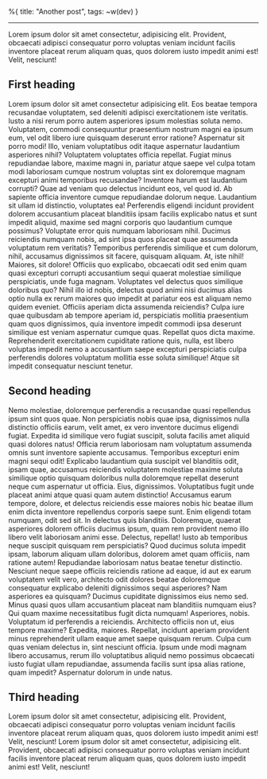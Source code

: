 %{
title: "Another post",
tags: ~w(dev)
}

---

Lorem ipsum dolor sit amet consectetur, adipisicing elit. Provident, obcaecati adipisci consequatur porro voluptas veniam incidunt facilis inventore placeat rerum aliquam quas, quos dolorem iusto impedit animi est! Velit, nesciunt!

## First heading

Lorem ipsum dolor sit amet consectetur adipisicing elit. Eos beatae tempora recusandae voluptatem, sed deleniti adipisci exercitationem iste veritatis. Iusto a nisi rerum porro autem asperiores ipsum molestias soluta nemo.
Voluptatem, commodi consequuntur praesentium nostrum magni ea ipsum eum, vel odit libero iure quisquam deserunt error ratione? Aspernatur sit porro modi! Illo, veniam voluptatibus odit itaque aspernatur laudantium asperiores nihil?
Voluptatem voluptates officia repellat. Fugiat minus repudiandae labore, maxime magni in, pariatur atque saepe vel culpa totam modi laboriosam cumque nostrum voluptas sint ex doloremque magnam excepturi animi temporibus recusandae?
Inventore harum est laudantium corrupti? Quae ad veniam quo delectus incidunt eos, vel quod id. Ab sapiente officia inventore cumque repudiandae dolorum neque. Laudantium sit ullam id distinctio, voluptates ea!
Perferendis eligendi incidunt provident dolorem accusantium placeat blanditiis ipsam facilis explicabo natus et sunt impedit aliquid, maxime sed magni corporis quo laudantium cumque possimus? Voluptate error quis numquam laboriosam nihil.
Ducimus reiciendis numquam nobis, ad sint ipsa quos placeat quae assumenda voluptatum rem veritatis? Temporibus perferendis similique et cum dolorum, nihil, accusamus dignissimos sit facere, quisquam aliquam. At, iste nihil!
Maiores, sit dolore! Officiis quo explicabo, obcaecati odit sed enim quam quasi excepturi corrupti accusantium sequi quaerat molestiae similique perspiciatis, unde fuga magnam. Voluptates vel delectus quos similique doloribus quo?
Nihil illo id nobis, delectus quod animi nisi ducimus alias optio nulla ex rerum maiores quo impedit at pariatur eos est aliquam nemo quidem eveniet. Officiis aperiam dicta assumenda reiciendis?
Culpa iure quae quibusdam ab tempore aperiam id, perspiciatis mollitia praesentium quam quos dignissimos, quia inventore impedit commodi ipsa deserunt similique est veniam aspernatur cumque quas. Repellat quos dicta maxime.
Reprehenderit exercitationem cupiditate ratione quis, nulla, est libero voluptas impedit nemo a accusantium saepe excepturi perspiciatis culpa perferendis dolores voluptatum mollitia esse soluta similique! Atque sit impedit consequatur nesciunt tenetur.

## Second heading

Nemo molestiae, doloremque perferendis a recusandae quasi repellendus ipsum sint quos quae. Non perspiciatis nobis quae ipsa, dignissimos nulla distinctio officiis earum, velit amet, ex vero inventore ducimus eligendi fugiat.
Expedita id similique vero fugiat suscipit, soluta facilis amet aliquid quasi dolores natus! Officia rerum laboriosam nam voluptatum assumenda omnis sunt inventore sapiente accusamus. Temporibus excepturi enim magni sequi odit!
Explicabo laudantium quia suscipit vel blanditiis odit, ipsam quae, accusamus reiciendis voluptatem molestiae maxime soluta similique optio quisquam doloribus nulla doloremque repellat deserunt neque cum aspernatur ut officia. Eius, dignissimos.
Voluptatibus fugit unde placeat animi atque quasi quam autem distinctio! Accusamus earum tempore, dolore, et delectus reiciendis esse maiores nobis hic beatae illum enim dicta inventore repellendus corporis saepe sunt.
Enim eligendi totam numquam, odit sed sit. In delectus quis blanditiis. Doloremque, quaerat asperiores dolorem officiis ducimus ipsum, quam rem provident nemo illo libero velit laboriosam animi esse. Delectus, repellat!
Iusto ab temporibus neque suscipit quisquam rem perspiciatis? Quod ducimus soluta impedit ipsam, laborum aliquam ullam doloribus, dolorem amet quam officiis, nam ratione autem! Repudiandae laboriosam natus beatae tenetur distinctio.
Nesciunt neque saepe officiis reiciendis ratione ad eaque, id aut ex earum voluptatem velit vero, architecto odit dolores beatae doloremque consequatur explicabo deleniti dignissimos sequi asperiores? Nam asperiores ea quisquam?
Ducimus cupiditate dignissimos eius nemo sed. Minus quasi quos ullam accusantium placeat nam blanditiis numquam eius? Qui quam maxime necessitatibus fugit dicta numquam! Asperiores, nobis. Voluptatum id perferendis a reiciendis.
Architecto officiis non ut, eius tempore maxime? Expedita, maiores. Repellat, incidunt aperiam provident minus reprehenderit ullam eaque amet saepe quisquam rerum. Culpa cum quas veniam delectus in, sint nesciunt officia.
Ipsum unde modi magnam libero accusamus, rerum illo voluptatibus aliquid nemo possimus obcaecati iusto fugiat ullam repudiandae, assumenda facilis sunt ipsa alias ratione, quam impedit? Aspernatur dolorum in unde natus.

## Third heading

Lorem ipsum dolor sit amet consectetur, adipisicing elit. Provident, obcaecati adipisci consequatur porro voluptas veniam incidunt facilis inventore placeat rerum aliquam quas, quos dolorem iusto impedit animi est! Velit, nesciunt!
Lorem ipsum dolor sit amet consectetur, adipisicing elit. Provident, obcaecati adipisci consequatur porro voluptas veniam incidunt facilis inventore placeat rerum aliquam quas, quos dolorem iusto impedit animi est! Velit, nesciunt!
